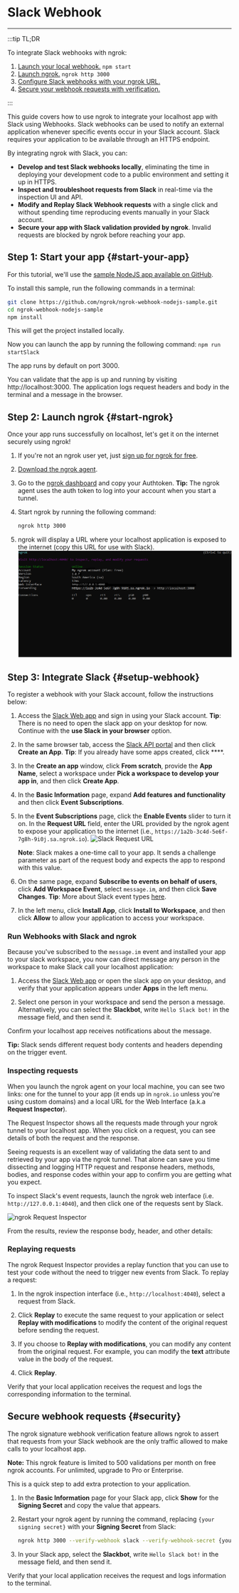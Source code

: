 # Slack Webhook
------------

:::tip TL;DR

To integrate Slack webhooks with ngrok:
1. [Launch your local webhook.](#start-your-app) `npm start`
1. [Launch ngrok.](#start-ngrok) `ngrok http 3000`
1. [Configure Slack webhooks with your ngrok URL.](#setup-webhook)
1. [Secure your webhook requests with verification.](#security)

:::


This guide covers how to use ngrok to integrate your localhost app with Slack using Webhooks.
Slack webhooks can be used to notify an external application whenever specific events occur in your Slack account. 
Slack requires your application to be available through an HTTPS endpoint.

By integrating ngrok with Slack, you can:

- **Develop and test Slack webhooks locally**, eliminating the time in deploying your development code to a public environment and setting it up in HTTPS.
- **Inspect and troubleshoot requests from Slack** in real-time via the inspection UI and API.
- **Modify and Replay Slack Webhook requests** with a single click and without spending time reproducing events manually in your Slack account.
- **Secure your app with Slack validation provided by ngrok**. Invalid requests are blocked by ngrok before reaching your app.


## **Step 1**: Start your app {#start-your-app}

For this tutorial, we'll use the [sample NodeJS app available on GitHub](https://github.com/ngrok/ngrok-webhook-nodejs-sample). 

To install this sample, run the following commands in a terminal:

```bash
git clone https://github.com/ngrok/ngrok-webhook-nodejs-sample.git
cd ngrok-webhook-nodejs-sample
npm install
```

This will get the project installed locally.

Now you can launch the app by running the following command: 
`npm run startSlack`

The app runs by default on port 3000. 

You can validate that the app is up and running by visiting http://localhost:3000. The application logs request headers and body in the terminal and a message in the browser.


## **Step 2**: Launch ngrok {#start-ngrok}

Once your app runs successfully on localhost, let's get it on the internet securely using ngrok! 

1. If you're not an ngrok user yet, just [sign up for ngrok for free](https://ngrok.com/signup).

1. [Download the ngrok agent](https://ngrok.com/download).

1. Go to the [ngrok dashboard](https://dashboard.ngrok.com) and copy your Authtoken.
    **Tip:** The ngrok agent uses the auth token to log into your account when you start a tunnel.
    
1. Start ngrok by running the following command:
    ```bash
    ngrok http 3000
    ```

1. ngrok will display a URL where your localhost application is exposed to the internet (copy this URL for use with Slack).
    ![ngrok agent running](/img/integrations/launch_ngrok_tunnel.png)


## **Step 3**: Integrate  Slack {#setup-webhook}

To register a webhook with your Slack account, follow the instructions below:

1. Access the [Slack Web app](https://app.slack.com/) and sign in using your Slack account.
    **Tip**: There is no need to open the slack app on your desktop for now. Continue with the **use Slack in your browser** option.

1. In the same browser tab, access the [Slack API portal](https://api.slack.com/apps) and then click **Create an App**.
    **Tip**: If you already have some apps created, click ****.

1. In the **Create an app** window, click **From scratch**, provide the **App Name**, select a workspace under **Pick a workspace to develop your app in**, and then click **Create App**.

1. In the **Basic Information** page, expand **Add features and functionality** and then click **Event Subscriptions**.

1. In the **Event Subscriptions** page, click the **Enable Events** slider to turn it on. In the **Request URL** field, enter the URL provided by the ngrok agent to expose your application to the internet (i.e., `https://1a2b-3c4d-5e6f-7g8h-9i0j.sa.ngrok.io`).
    ![Slack Request URL](img/ngrok_url_configuration_slack.png)

    **Note**: Slack makes a one-time call to your app. It sends a challenge parameter as part of the request body and expects the app to respond with this value.

1. On the same page, expand **Subscribe to events on behalf of users**, click **Add Workspace Event**, select `message.im`, and then click **Save Changes**.
    **Tip**: More about Slack event types [here](https://api.slack.com/events).

1. In the left menu, click **Install App**, click **Install to Workspace**, and then click **Allow** to allow your application to access your workspace.


### Run Webhooks with Slack and ngrok

Because you've subscribed to the `message.im` event and installed your app to your slack workspace, you now can direct message any person in the workspace to make Slack call your localhost application:

1. Access the [Slack Web app](https://app.slack.com/) or open the slack app on your desktop, and verify that your application appears under **Apps** in the left menu.

1. Select one person in your workspace and send the person a message. Alternatively, you can select the **Slackbot**,  write `Hello Slack bot!` in the message field, and then send it.

Confirm your localhost app receives notifications about the message.

**Tip:** Slack sends different request body contents and headers depending on the trigger event.


### Inspecting requests

When you launch the ngrok agent on your local machine, you can see two links: one for the tunnel to your app (it ends up in `ngrok.io` unless you're using custom domains) and a local URL for the Web Interface (a.k.a **Request Inspector**).

The Request Inspector shows all the requests made through your ngrok tunnel to your localhost app. When you click on a request, you can see details of both the request and the response.

Seeing requests is an excellent way of validating the data sent to and retrieved by your app via the ngrok tunnel. That alone can save you time dissecting and logging HTTP request and response headers, methods, bodies, and response codes within your app to confirm you are getting what you expect.

To inspect Slack's event requests, launch the ngrok web interface (i.e. `http://127.0.0.1:4040`), and then click one of the requests sent by Slack.

![ngrok Request Inspector](img/ngrok_introspection_slack_hooks.png)

From the results, review the response body, header, and other details:


### Replaying requests

The ngrok Request Inspector provides a replay function that you can use to test your code without the need to trigger new events from Slack. To replay a request:

1. In the ngrok inspection interface (i.e., `http://localhost:4040`), select a request from Slack.

1. Click **Replay** to execute the same request to your application or select **Replay with modifications** to modify the content of the original request before sending the request.

1. If you choose to **Replay with modifications**, you can modify any content from the original request. For example, you can modify the **text** attribute value in the body of the request.

1. Click **Replay**.

Verify that your local application receives the request and logs the corresponding information to the terminal.


## Secure webhook requests {#security}

The ngrok signature webhook verification feature allows ngrok to assert that requests from your Slack webhook are the only traffic allowed to make calls to your localhost app.

**Note:** This ngrok feature is limited to 500 validations per month on free ngrok accounts. For unlimited, upgrade to Pro or Enterprise.

This is a quick step to add extra protection to your application.

1. In the **Basic Information** page for your Slack app, click **Show** for the **Signing Secret** and copy the value that appears.

1. Restart your ngrok agent by running the command, replacing `{your signing secret}` with your **Signing Secret** from Slack:
    ```bash
    ngrok http 3000 --verify-webhook slack --verify-webhook-secret {your signing secret}
    ```

1. In your Slack app, select the **Slackbot**,  write `Hello Slack bot!` in the message field, and then send it.

Verify that your local application receives the request and logs information to the terminal.


